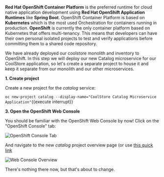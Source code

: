**Red Hat OpenShift Container Platform** is the preferred runtime for cloud native application development
using **Red Hat OpenShift Application Runtimes**
like **Spring Boot**. OpenShift Container Platform is based on **Kubernetes** which is the most used Orchestration
for containers running in production. **OpenShift** is currently the only container platform based on Kubernetes
that offers multi-tenancy. This means that developers can have their own personal isolated projects to test and
verify applications before committing them to a shared code repository.

We have already deployed our coolstore monolith and inventory to OpenShift. In this step we will deploy our new Catalog microservice for our CoolStore application,
so let's create a separate project to house it and keep it separate from our monolith and our other microservices.

**1. Create project**

Create a new project for the *catalog* service:

```oc new-project catalog --display-name="CoolStore Catalog Microservice Application"```{{execute interrupt}}

**3. Open the OpenShift Web Console**

You should be familiar with the OpenShift Web Console by now!
Click on the "OpenShift Console" tab:

![OpenShift Console Tab](/redhat-middleware-workshops/assets/mono-to-micro-part-2/openshift-console-tab.png)

And navigate to the new _catalog_ project overview page (or use [this quick link](https://[[HOST_SUBDOMAIN]]-8443-[[KATACODA_HOST]].environments.katacoda.com/console/project/catalog/)

![Web Console Overview](/redhat-middleware-workshops/assets/mono-to-micro-part-2/overview.png)

There's nothing there now, but that's about to change.

